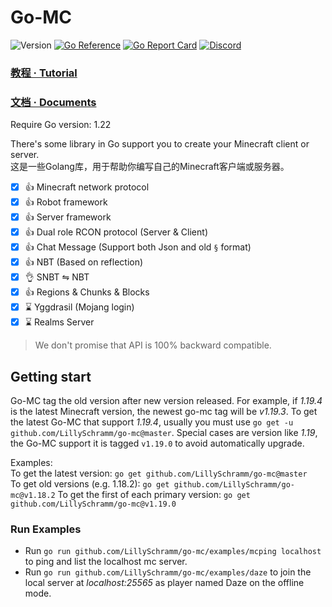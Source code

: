 # Go-MC

![Version](https://img.shields.io/badge/Minecraft-1.21-blue.svg)
[![Go Reference](https://pkg.go.dev/badge/github.com/LillySchramm/go-mc.svg)](https://pkg.go.dev/github.com/LillySchramm/go-mc)
[![Go Report Card](https://goreportcard.com/badge/github.com/LillySchramm/go-mc)](https://goreportcard.com/report/github.com/LillySchramm/go-mc)
[![Discord](https://img.shields.io/discord/915805561138860063?label=Discord)](https://discord.gg/A4qh8BT8Ue)

### [教程 · Tutorial](https://go-mc.github.io/tutorial/)
### [文档 · Documents](https://pkg.go.dev/github.com/LillySchramm/go-mc)

Require Go version: 1.22

There's some library in Go support you to create your Minecraft client or server.  
这是一些Golang库，用于帮助你编写自己的Minecraft客户端或服务器。

- [x] 👍 Minecraft network protocol
- [x] 👍 Robot framework
- [x] 👍 Server framework
- [x] 👍 Dual role RCON protocol (Server & Client)
- [x] 👍 Chat Message (Support both Json and old `§` format)
- [x] 👍 NBT (Based on reflection)
- [x] 👌 SNBT ⇋ NBT
- [x] 👍 Regions & Chunks & Blocks
- [x] ⌛ Yggdrasil (Mojang login)
- [x] ⌛ Realms Server

> We don't promise that API is 100% backward compatible.

## Getting start

Go-MC tag the old version after new version released. For example,
if *1.19.4* is the latest Minecraft version, the newest go-mc tag will be *v1.19.3*.
To get the latest Go-MC that support *1.19.4*, usually you must use `go get -u github.com/LillySchramm/go-mc@master`.
Special cases are version like *1.19*, the Go-MC support it is tagged `v1.19.0` to avoid automatically upgrade.  

Examples:  
To get the latest version: `go get github.com/LillySchramm/go-mc@master`  
To get old versions (e.g. 1.18.2): `go get github.com/LillySchramm/go-mc@v1.18.2`
To get the first of each primary version: `go get github.com/LillySchramm/go-mc@v1.19.0`

### Run Examples

- Run `go run github.com/LillySchramm/go-mc/examples/mcping localhost` to ping and list the localhost mc server.
- Run `go run github.com/LillySchramm/go-mc/examples/daze` to join the local server at *localhost:25565* as player named Daze on the offline mode.
